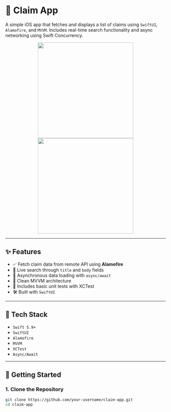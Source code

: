 # 📱 Claim App

A simple iOS app that fetches and displays a list of claims using `SwiftUI`, `Alamofire`, and `MVVM`. Includes real-time search functionality and async networking using Swift Concurrency.

<p align="center">
  <img src="https://github.com/user-attachments/assets/cdc3478f-df3c-46e7-9eef-4e2099b65299" width="300" />
  <img src="https://github.com/user-attachments/assets/b4bd17e6-bf7a-43cd-8526-bb53d2fbaf3a" width="300" />
</p>

---

## ✨ Features

- ✅ Fetch claim data from remote API using **Alamofire**
- 🔎 Live search through `title` and `body` fields
- 🚀 Asynchronous data loading with `async/await`
- 🧼 Clean MVVM architecture
- 🧪 Includes basic unit tests with XCTest
- 🛠 Built with `SwiftUI`

---

## 🧰 Tech Stack

- `Swift 5.9+`
- `SwiftUI`
- `Alamofire`
- `MVVM`
- `XCTest`
- `Async/Await`

---

## 🚀 Getting Started

### 1. Clone the Repository
```bash
git clone https://github.com/your-username/claim-app.git
cd claim-app
